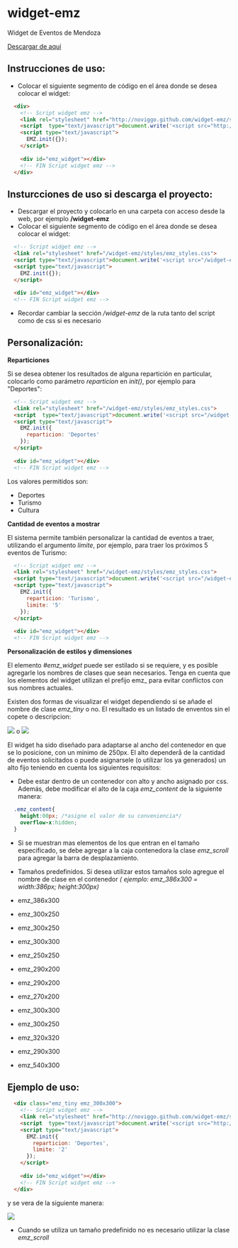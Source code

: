 ﻿widget-emz
==========

Widget de Eventos de Mendoza

[Descargar de aquí](https://github.com/Noviggo/widget-emz/zipball/master)

Instrucciones de uso:
---------------------

* Colocar el siguiente segmento de código en el área donde se desea colocar el widget:

```html
  <div>
    <!-- Script widget emz -->
    <link rel="stylesheet" href="http://noviggo.github.com/widget-emz/source/styles/emz_styles.css">
    <script  type="text/javascript">document.write('<script src="http://noviggo.github.com/widget-emz/source/scripts/emz_script.js"><\/script>')</script>
    <script type="text/javascript">
      EMZ.init({});
    </script>
 
    <div id="emz_widget"></div>
    <!-- FIN Script widget emz -->
  </div>
```

Insturcciones de uso si descarga el proyecto:
----------------------------------------------------

* Descargar el proyecto y colocarlo en una carpeta con acceso desde la web, por ejemplo __/widget-emz__
* Colocar el siguiente segmento de código en el área donde se desea colocar el widget:

```html
  <!-- Script widget emz -->
  <link rel="stylesheet" href="/widget-emz/styles/emz_styles.css">
  <script type="text/javascript">document.write('<script src="/widget-emz/scripts/emz_script.js"><\/script>')</script>
  <script type="text/javascript">
    EMZ.init({});
  </script>
 
  <div id="emz_widget"></div>
  <!-- FIN Script widget emz -->
```

* Recordar cambiar la sección _/widget-emz_ de la ruta tanto del script como de css si es necesario

Personalización:
----------------

__Reparticiones__

Si se desea obtener los resultados de alguna repartición en particular, colocarlo como parámetro _reparticion_ en _init()_, por ejemplo para "Deportes":

```html
  <!-- Script widget emz -->
  <link rel="stylesheet" href="/widget-emz/styles/emz_styles.css">
  <script  type="text/javascript">document.write('<script src="/widget-emz/scripts/emz_script.js"><\/script>')</script>
  <script type="text/javascript">
    EMZ.init({
      reparticion: 'Deportes'
    });
  </script>
 
  <div id="emz_widget"></div>
  <!-- FIN Script widget emz -->
```

Los valores permitidos son:

* Deportes
* Turismo
* Cultura

__Cantidad de eventos a mostrar__

El sistema permite también personalizar la cantidad de eventos a traer, utilizando el argumento _limite_, por ejemplo, para traer los próximos 5 eventos de Turismo:

```html
  <!-- Script widget emz -->
  <link rel="stylesheet" href="/widget-emz/styles/emz_styles.css">
  <script type="text/javascript">document.write('<script src="/widget-emz/scripts/emz_script.js"><\/script>')</script>
  <script type="text/javascript">
    EMZ.init({
      reparticion: 'Turismo',
      limite: '5'
    });
  </script>
 
  <div id="emz_widget"></div>
  <!-- FIN Script widget emz -->
```

__Personalización de estilos y dimensiones__

El elemento _#emz_widget_ puede ser estilado si se requiere, y es posible agregarle los nombres de clases que sean necesarios. Tenga en cuenta que los elementos del widget utilizan el prefijo emz_ para evitar conflictos con sus nombres actuales.

Existen dos formas de visualizar el widget dependiendo si se añade el nombre de clase _emz_tiny_ o no. El resultado es un listado de enventos sin el copete o descripcion:

<img src="http://noviggo.github.com/widget-emz/source/images/widget_tiny.jpg"/> o <img src="http://noviggo.github.com/widget-emz/source/images/widget_normal.jpg"/>

El widget ha sido diseñado para adaptarse al ancho del contenedor en que se lo posicione, con un mínimo de 250px. El alto dependerå de la cantidad de eventos solicitados o puede asignarsele (o utilizar los ya generados) un alto fijo teniendo en cuenta los siguientes requisitos:

* Debe estar dentro de un contenedor con alto y ancho asignado por css. Además, debe modificar el alto de la caja _emz_content_ de la siguiente manera:

```css
  .emz_content{
	height:00px; /*asigne el valor de su conveniencia*/
	overflow-x:hidden;
  }
```

* Si se muestran mas elementos de los que entran en el tamaño especificado, se debe agregar a la caja contenedora la clase _emz_scroll_ para agregar la barra de desplazamiento.
* Tamaños predefinidos. Si desea utilizar estos tamaños solo agregue el nombre de clase en el contenedor _( ejemplo: emz_386x300 = width:386px; height:300px)_
 
 * emz_386x300
 * emz_300x250
 * emz_300x250
 * emz_300x300
 * emz_250x250
 * emz_290x200
 * emz_290x200
 * emz_270x200
 * emz_300x300
 * emz_300x250
 * emz_320x320
 * emz_290x300
 * emz_540x300

Ejemplo de uso:
---------------

```html
  <div class="emz_tiny emz_300x300">
    <!-- Script widget emz -->
    <link rel="stylesheet" href="http://noviggo.github.com/widget-emz/source/styles/emz_styles.css">
    <script  type="text/javascript">document.write('<script src="http://noviggo.github.com/widget-emz/source/scripts/emz_script.js"><\/script>')</script>
    <script type="text/javascript">
      EMZ.init({
        reparticion: 'Deportes',
        limite: '2'
      });
    </script>
 
    <div id="emz_widget"></div>
    <!-- FIN Script widget emz -->
  </div>
```

y se vera de la siguiente manera:

<img src="http://noviggo.github.com/widget-emz/source/images/widget_tiny.jpg"/>

* Cuando se utiliza un tamaño predefinido no es necesario utilizar la clase _emz_scroll_
